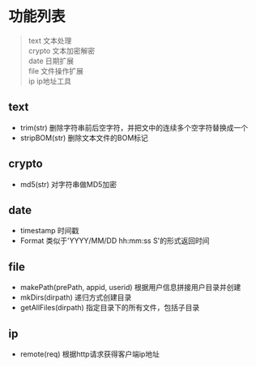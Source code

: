 # 功能列表
> text 文本处理            
> crypto 文本加密解密        
> date 日期扩展       
> file 文件操作扩展      
> ip ip地址工具          

## text

- trim(str) 删除字符串前后空字符，并把文中的连续多个空字符替换成一个
- stripBOM(str) 删除文本文件的BOM标记

## crypto

- md5(str) 对字符串做MD5加密

## date

- timestamp 时间戳
- Format 类似于'YYYY/MM/DD hh:mm:ss S'的形式返回时间 

## file

- makePath(prePath, appid, userid) 根据用户信息拼接用户目录并创建
- mkDirs(dirpath) 递归方式创建目录
- getAllFiles(dirpath) 指定目录下的所有文件，包括子目录

## ip

- remote(req) 根据http请求获得客户端ip地址
